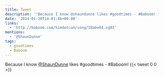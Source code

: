 ```yaml
---
title: Tweet
description: '"Because I know @shaundunne likes #goodtimes - #Baboom! "'
date: '2014-01-20T14:01:46+00:00'
links:
  - 'http://baboom.com/kimdotcom/song/I8abe04.sg02'
mentions:
  - '@ShaunDunne'
tags:
  - goodtimes
  - Baboom
---
```

Because I know [@ShaunDunne](https://twitter.com/@ShaunDunne) likes #goodtimes - #Baboom! 
      {{< tweet 0 0 >}}
    
